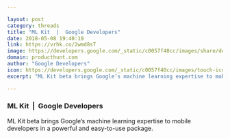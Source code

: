 ```yaml
---

layout: post
category: threads
title: "ML Kit  |  Google Developers"
date: 2018-05-08 19:40:19
link: https://vrhk.co/2wmd8sT
image: https://developers.google.com/_static/c0057f40cc/images/share/devsite-google-blue.png
domain: producthunt.com
author: "Google Developers"
icon: https://developers.google.com/_static/c0057f40cc/images/touch-icon.png
excerpt: "ML Kit beta brings Google’s machine learning expertise to mobile developers in a powerful and easy-to-use package."

---
```


### ML Kit  |  Google Developers

ML Kit beta brings Google’s machine learning expertise to mobile developers in a powerful and easy-to-use package.